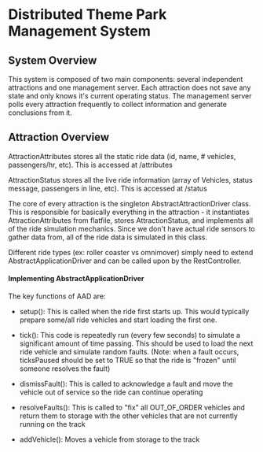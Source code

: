 # Distributed Theme Park Management System

## System Overview
This system is composed of two main components: several independent attractions and one management server. Each attraction does not save any state and only knows it's current operating status. The management server polls every attraction frequently to collect information and generate conclusions from it.

## Attraction Overview
AttractionAttributes stores all the static ride data (id, name, # vehicles, passengers/hr, etc). This is accessed at /attributes

AttractionStatus stores all the live ride information (array of Vehicles, status message, passengers in line, etc). This is accessed at /status


The core of every attraction is the singleton AbstractAttractionDriver class. This is responsible for basically everything in the attraction - it instantiates AttractionAttributes from flatfile, stores AttractionStatus, and implements all of the ride simulation mechanics. Since we don't have actual ride sensors to gather data from, all of the ride data is simulated in this class.

Different ride types (ex: roller coaster vs omnimover) simply need to extend AbstractApplicationDriver and can be called upon by the RestController.

#### Implementing AbstractApplicationDriver
The key functions of AAD are:
- setup(): This is called when the ride first starts up. This would typically prepare some/all ride vehicles and start loading the first one.

- tick(): This code is repeatedly run (every few seconds) to simulate a significant amount of time passing. This should be used to load the next ride vehicle and simulate random faults. (Note: when a fault occurs, ticksPaused should be set to TRUE so that the ride is "frozen" until someone resolves the fault)

- dismissFault(): This is called to acknowledge a fault and move the vehicle out of service so the ride can continue operating

- resolveFaults(): This is called to "fix" all OUT_OF_ORDER vehicles and return them to storage with the other vehicles that are not currently running on the track

- addVehicle(): Moves a vehicle from storage to the track

